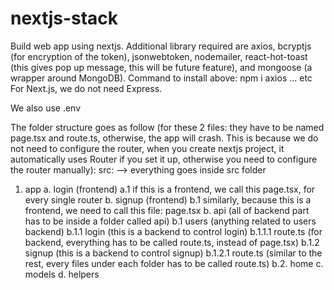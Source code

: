 # nextjs-stack
Build web app using nextjs.
Additional library required are axios, bcryptjs (for encryption of the token), jsonwebtoken, nodemailer, react-hot-toast (this gives pop up message, this will be future feature), and mongoose (a wrapper around MongoDB). Command to install above: npm i axios ... etc
For Next.js, we do not need Express.

We also use .env 

The folder structure goes as follow (for these 2 files: they have to be named page.tsx and route.ts, otherwise, the app will crash. This is because we do not need to configure the router, when you create nextjs project, it automatically uses Router if you set it up, otherwise you need to configure the router manually):
src: --> everything goes inside src folder
 1. app
  a. login (frontend)
   a.1 if this is a frontend, we call this page.tsx, for every single router
  b. signup (frontend)
   b.1 similarly, because this is a frontend, we need to call this file: page.tsx
  b. api (all of backend part has to be inside a folder called api) 
   b.1 users (anything related to users backend)
    b.1.1 login (this is a backend to control login)
      b.1.1.1 route.ts (for backend, everything has to be called route.ts, instead of page.tsx)
    b.1.2 signup (this is a backend to control signup)
      b.1.2.1 route.ts (similar to the rest, every files under each folder has to be called route.ts)
   b.2. home
  c. models
  d. helpers
